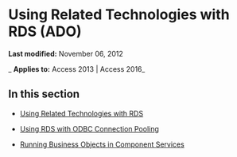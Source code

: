 
# Using Related Technologies with RDS (ADO)

 **Last modified:** November 06, 2012

 _ **Applies to:** Access 2013 | Access 2016_

## In this section


- [Using Related Technologies with RDS](4e5fe705-6f1e-33ce-437e-d61fd86f9206.md)
    
- [Using RDS with ODBC Connection Pooling](6e8b023a-d211-44cb-10af-d43174a5d4bc.md)
    
- [Running Business Objects in Component Services](12103458-b1dd-10fc-37e8-883fd6c6b9d1.md)
    
